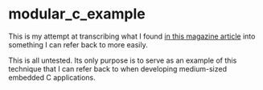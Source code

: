 # modular_c_example

This is my attempt at transcribing what I found [in this magazine article](https://www.embedded.com/modular-programming-in-c/) into something I can refer back to more easily.

This is all untested. Its only purpose is to serve as an example of this technique that I can refer back to when developing medium-sized embedded C applications.
